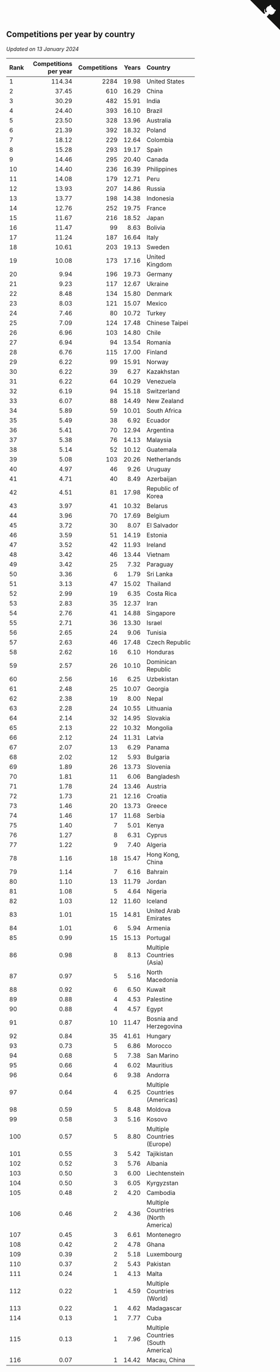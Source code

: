## Competitions per year by country

*Updated on 13 January 2024*

| Rank | Competitions per year | Competitions | Years | Country |
| :--- | ---: | ---: | ---: | :--- |
| 1 | 114.34 | 2284 | 19.98 | United States |
| 2 | 37.45 | 610 | 16.29 | China |
| 3 | 30.29 | 482 | 15.91 | India |
| 4 | 24.40 | 393 | 16.10 | Brazil |
| 5 | 23.50 | 328 | 13.96 | Australia |
| 6 | 21.39 | 392 | 18.32 | Poland |
| 7 | 18.12 | 229 | 12.64 | Colombia |
| 8 | 15.28 | 293 | 19.17 | Spain |
| 9 | 14.46 | 295 | 20.40 | Canada |
| 10 | 14.40 | 236 | 16.39 | Philippines |
| 11 | 14.08 | 179 | 12.71 | Peru |
| 12 | 13.93 | 207 | 14.86 | Russia |
| 13 | 13.77 | 198 | 14.38 | Indonesia |
| 14 | 12.76 | 252 | 19.75 | France |
| 15 | 11.67 | 216 | 18.52 | Japan |
| 16 | 11.47 | 99 | 8.63 | Bolivia |
| 17 | 11.24 | 187 | 16.64 | Italy |
| 18 | 10.61 | 203 | 19.13 | Sweden |
| 19 | 10.08 | 173 | 17.16 | United Kingdom |
| 20 | 9.94 | 196 | 19.73 | Germany |
| 21 | 9.23 | 117 | 12.67 | Ukraine |
| 22 | 8.48 | 134 | 15.80 | Denmark |
| 23 | 8.03 | 121 | 15.07 | Mexico |
| 24 | 7.46 | 80 | 10.72 | Turkey |
| 25 | 7.09 | 124 | 17.48 | Chinese Taipei |
| 26 | 6.96 | 103 | 14.80 | Chile |
| 27 | 6.94 | 94 | 13.54 | Romania |
| 28 | 6.76 | 115 | 17.00 | Finland |
| 29 | 6.22 | 99 | 15.91 | Norway |
| 30 | 6.22 | 39 | 6.27 | Kazakhstan |
| 31 | 6.22 | 64 | 10.29 | Venezuela |
| 32 | 6.19 | 94 | 15.18 | Switzerland |
| 33 | 6.07 | 88 | 14.49 | New Zealand |
| 34 | 5.89 | 59 | 10.01 | South Africa |
| 35 | 5.49 | 38 | 6.92 | Ecuador |
| 36 | 5.41 | 70 | 12.94 | Argentina |
| 37 | 5.38 | 76 | 14.13 | Malaysia |
| 38 | 5.14 | 52 | 10.12 | Guatemala |
| 39 | 5.08 | 103 | 20.26 | Netherlands |
| 40 | 4.97 | 46 | 9.26 | Uruguay |
| 41 | 4.71 | 40 | 8.49 | Azerbaijan |
| 42 | 4.51 | 81 | 17.98 | Republic of Korea |
| 43 | 3.97 | 41 | 10.32 | Belarus |
| 44 | 3.96 | 70 | 17.69 | Belgium |
| 45 | 3.72 | 30 | 8.07 | El Salvador |
| 46 | 3.59 | 51 | 14.19 | Estonia |
| 47 | 3.52 | 42 | 11.93 | Ireland |
| 48 | 3.42 | 46 | 13.44 | Vietnam |
| 49 | 3.42 | 25 | 7.32 | Paraguay |
| 50 | 3.36 | 6 | 1.79 | Sri Lanka |
| 51 | 3.13 | 47 | 15.02 | Thailand |
| 52 | 2.99 | 19 | 6.35 | Costa Rica |
| 53 | 2.83 | 35 | 12.37 | Iran |
| 54 | 2.76 | 41 | 14.88 | Singapore |
| 55 | 2.71 | 36 | 13.30 | Israel |
| 56 | 2.65 | 24 | 9.06 | Tunisia |
| 57 | 2.63 | 46 | 17.48 | Czech Republic |
| 58 | 2.62 | 16 | 6.10 | Honduras |
| 59 | 2.57 | 26 | 10.10 | Dominican Republic |
| 60 | 2.56 | 16 | 6.25 | Uzbekistan |
| 61 | 2.48 | 25 | 10.07 | Georgia |
| 62 | 2.38 | 19 | 8.00 | Nepal |
| 63 | 2.28 | 24 | 10.55 | Lithuania |
| 64 | 2.14 | 32 | 14.95 | Slovakia |
| 65 | 2.13 | 22 | 10.32 | Mongolia |
| 66 | 2.12 | 24 | 11.31 | Latvia |
| 67 | 2.07 | 13 | 6.29 | Panama |
| 68 | 2.02 | 12 | 5.93 | Bulgaria |
| 69 | 1.89 | 26 | 13.73 | Slovenia |
| 70 | 1.81 | 11 | 6.06 | Bangladesh |
| 71 | 1.78 | 24 | 13.46 | Austria |
| 72 | 1.73 | 21 | 12.16 | Croatia |
| 73 | 1.46 | 20 | 13.73 | Greece |
| 74 | 1.46 | 17 | 11.68 | Serbia |
| 75 | 1.40 | 7 | 5.01 | Kenya |
| 76 | 1.27 | 8 | 6.31 | Cyprus |
| 77 | 1.22 | 9 | 7.40 | Algeria |
| 78 | 1.16 | 18 | 15.47 | Hong Kong, China |
| 79 | 1.14 | 7 | 6.16 | Bahrain |
| 80 | 1.10 | 13 | 11.79 | Jordan |
| 81 | 1.08 | 5 | 4.64 | Nigeria |
| 82 | 1.03 | 12 | 11.60 | Iceland |
| 83 | 1.01 | 15 | 14.81 | United Arab Emirates |
| 84 | 1.01 | 6 | 5.94 | Armenia |
| 85 | 0.99 | 15 | 15.13 | Portugal |
| 86 | 0.98 | 8 | 8.13 | Multiple Countries (Asia) |
| 87 | 0.97 | 5 | 5.16 | North Macedonia |
| 88 | 0.92 | 6 | 6.50 | Kuwait |
| 89 | 0.88 | 4 | 4.53 | Palestine |
| 90 | 0.88 | 4 | 4.57 | Egypt |
| 91 | 0.87 | 10 | 11.47 | Bosnia and Herzegovina |
| 92 | 0.84 | 35 | 41.61 | Hungary |
| 93 | 0.73 | 5 | 6.86 | Morocco |
| 94 | 0.68 | 5 | 7.38 | San Marino |
| 95 | 0.66 | 4 | 6.02 | Mauritius |
| 96 | 0.64 | 6 | 9.38 | Andorra |
| 97 | 0.64 | 4 | 6.25 | Multiple Countries (Americas) |
| 98 | 0.59 | 5 | 8.48 | Moldova |
| 99 | 0.58 | 3 | 5.16 | Kosovo |
| 100 | 0.57 | 5 | 8.80 | Multiple Countries (Europe) |
| 101 | 0.55 | 3 | 5.42 | Tajikistan |
| 102 | 0.52 | 3 | 5.76 | Albania |
| 103 | 0.50 | 3 | 6.00 | Liechtenstein |
| 104 | 0.50 | 3 | 6.05 | Kyrgyzstan |
| 105 | 0.48 | 2 | 4.20 | Cambodia |
| 106 | 0.46 | 2 | 4.36 | Multiple Countries (North America) |
| 107 | 0.45 | 3 | 6.61 | Montenegro |
| 108 | 0.42 | 2 | 4.78 | Ghana |
| 109 | 0.39 | 2 | 5.18 | Luxembourg |
| 110 | 0.37 | 2 | 5.43 | Pakistan |
| 111 | 0.24 | 1 | 4.13 | Malta |
| 112 | 0.22 | 1 | 4.59 | Multiple Countries (World) |
| 113 | 0.22 | 1 | 4.62 | Madagascar |
| 114 | 0.13 | 1 | 7.77 | Cuba |
| 115 | 0.13 | 1 | 7.96 | Multiple Countries (South America) |
| 116 | 0.07 | 1 | 14.42 | Macau, China |


<a href="https://github.com/JustinTimeCuber/wca_statistics" class="github-corner" aria-label="View source on Github"><svg width="80" height="80" viewBox="0 0 250 250" style="fill:#151513; color:#fff; position: absolute; top: 0; border: 0; right: 0;" aria-hidden="true"><path d="M0,0 L115,115 L130,115 L142,142 L250,250 L250,0 Z"></path><path d="M128.3,109.0 C113.8,99.7 119.0,89.6 119.0,89.6 C122.0,82.7 120.5,78.6 120.5,78.6 C119.2,72.0 123.4,76.3 123.4,76.3 C127.3,80.9 125.5,87.3 125.5,87.3 C122.9,97.6 130.6,101.9 134.4,103.2" fill="currentColor" style="transform-origin: 130px 106px;" class="octo-arm"></path><path d="M115.0,115.0 C114.9,115.1 118.7,116.5 119.8,115.4 L133.7,101.6 C136.9,99.2 139.9,98.4 142.2,98.6 C133.8,88.0 127.5,74.4 143.8,58.0 C148.5,53.4 154.0,51.2 159.7,51.0 C160.3,49.4 163.2,43.6 171.4,40.1 C171.4,40.1 176.1,42.5 178.8,56.2 C183.1,58.6 187.2,61.8 190.9,65.4 C194.5,69.0 197.7,73.2 200.1,77.6 C213.8,80.2 216.3,84.9 216.3,84.9 C212.7,93.1 206.9,96.0 205.4,96.6 C205.1,102.4 203.0,107.8 198.3,112.5 C181.9,128.9 168.3,122.5 157.7,114.1 C157.9,116.9 156.7,120.9 152.7,124.9 L141.0,136.5 C139.8,137.7 141.6,141.9 141.8,141.8 Z" fill="currentColor" class="octo-body"></path></svg></a><style>.github-corner:hover .octo-arm{animation:octocat-wave 560ms ease-in-out}@keyframes octocat-wave{0%,100%{transform:rotate(0)}20%,60%{transform:rotate(-25deg)}40%,80%{transform:rotate(10deg)}}@media (max-width:500px){.github-corner:hover .octo-arm{animation:none}.github-corner .octo-arm{animation:octocat-wave 560ms ease-in-out}}</style>
